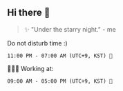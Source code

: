 ## Hi there 👋

> ✨ "Under the starry night." - me

Do not disturb time :)
```
11:00 PM - 07:00 AM (UTC+9, KST) 🌙
```

🧑🏻‍💻 Working at:
```
09:00 AM - 05:00 PM (UTC+9, KST) 💼
```

<!--
**staralt/staralt** is a ✨ _special_ ✨ repository because its `README.md` (this file) appears on your GitHub profile.

Here are some ideas to get you started:

- 🔭 I’m currently working on ...
- 🌱 I’m currently learning ...
- 👯 I’m looking to collaborate on ...
- 🤔 I’m looking for help with ...
- 💬 Ask me about ...
- 📫 How to reach me: ...
- 😄 Pronouns: ...
- ⚡ Fun fact: ...
-->

